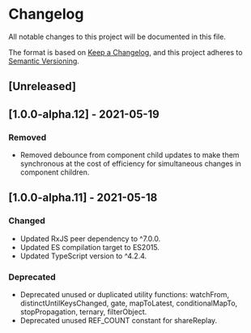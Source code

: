 # Changelog
All notable changes to this project will be documented in this file.

The format is based on [Keep a Changelog](https://keepachangelog.com/en/1.0.0/),
and this project adheres to [Semantic Versioning](https://semver.org/spec/v2.0.0.html).

## [Unreleased]

## [1.0.0-alpha.12] - 2021-05-19

### Removed
- Removed debounce from component child updates to make them synchronous at the cost of efficiency for simultaneous changes in component children.

## [1.0.0-alpha.11] - 2021-05-18

### Changed
- Updated RxJS peer dependency to ^7.0.0.
- Updated ES compilation target to ES2015.
- Updated TypeScript version to ^4.2.4.

### Deprecated
- Deprecated unused or duplicated utility functions: watchFrom, distinctUntilKeysChanged, gate, mapToLatest, conditionalMapTo, stopPropagation, ternary, filterObject.
- Deprecated unused REF_COUNT constant for shareReplay.
